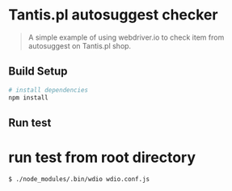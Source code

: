 # Tantis.pl autosuggest checker

> A simple example of using webdriver.io to check item from autosuggest on Tantis.pl shop.


## Build Setup

``` bash
# install dependencies
npm install
```

## Run test
# run test from root directory
``` bash
$ ./node_modules/.bin/wdio wdio.conf.js
```
